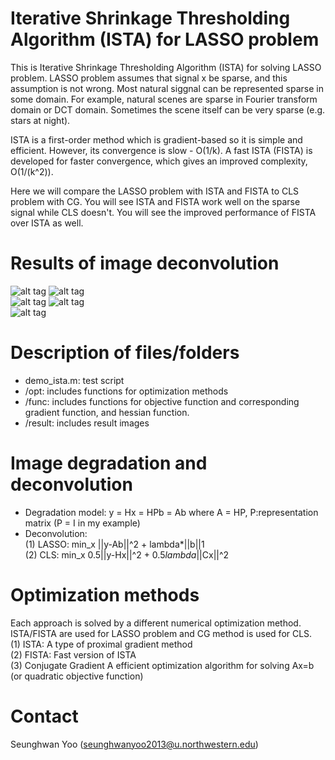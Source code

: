 # Iterative Shrinkage Thresholding Algorithm (ISTA) for LASSO problem
This is Iterative Shrinkage Thresholding Algorithm (ISTA) for solving LASSO problem. LASSO problem assumes that signal x be sparse, and this assumption is not wrong. Most natural siggnal can be represented sparse in some domain. For example, natural scenes are sparse in Fourier transform domain or DCT domain. Sometimes the scene itself can be very sparse (e.g. stars at night). <br>

ISTA is a first-order method which is gradient-based so it is simple and efficient. However, its convergence is slow - O(1/k). A fast ISTA (FISTA) is developed for faster convergence, which gives an improved complexity, O(1/(k^2)). <br>

Here we will compare the LASSO problem with ISTA and FISTA to CLS problem with CG. You will see ISTA and FISTA work well on the sparse signal while CLS doesn't. You will see the improved performance of FISTA over ISTA as well.

# Results of image deconvolution
![alt tag](https://github.com/seunghwanyoo/ista_lasso/blob/master/results/original.jpg) 
![alt tag](https://github.com/seunghwanyoo/ista_lasso/blob/master/results/degraded.jpg) <br>
![alt tag](https://github.com/seunghwanyoo/ista_lasso/blob/master/results/lasso-ista.jpg) 
![alt tag](https://github.com/seunghwanyoo/ista_lasso/blob/master/results/lasso-fista.jpg) <br>
![alt tag](https://github.com/seunghwanyoo/ista_lasso/blob/master/results/cls-cg.jpg) <br>


# Description of files/folders
- demo_ista.m: test script
- /opt: includes functions for optimization methods
- /func: includes functions for objective function and corresponding gradient function, and hessian function.
- /result: includes result images

# Image degradation and deconvolution
- Degradation model: y = Hx = HPb = Ab 
          where A = HP, P:representation matrix (P = I in my example)
- Deconvolution: <br>
   (1) LASSO: min_x ||y-Ab||^2 + lambda*||b||1 <br>
   (2) CLS: min_x 0.5||y-Hx||^2 + 0.5*lambda*||Cx||^2 <br>

# Optimization methods
Each approach is solved by a different numerical optimization method. ISTA/FISTA are used for LASSO problem and CG method is used for CLS. <br>
  (1) ISTA: A type of proximal gradient method <br>
  (2) FISTA: Fast version of ISTA <br>
  (3) Conjugate Gradient A efficient optimization algorithm for solving Ax=b (or quadratic objective function) <br>

# Contact
Seunghwan Yoo (seunghwanyoo2013@u.northwestern.edu)
